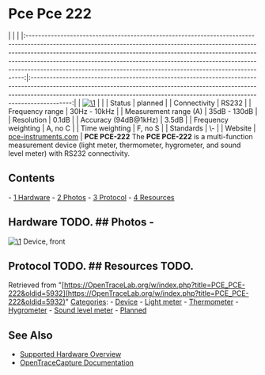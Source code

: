 # Pce Pce 222

| | | |:-----------------------------------------------------------------------------------------------------------------------------------------------------------------------------------------------------------------------------------------------------------------------------------------------------------------------------------------------------------------------------------------------------:|:-------------------------------------------------------------------------------------------------------------------------------------------------------------------------------------------------------------------------------------------------------:| | [![\1](../../assets/hardware/general/\2)](./File:Pce_pce-222_front.png.html) | | | Status | planned | | Connectivity | RS232 | | Frequency range | 30Hz - 10kHz | | Measurement range (A) | 35dB - 130dB | | Resolution | 0.1dB | | Accuracy (94dB@1kHz) | 3.5dB | | Frequency weighting | A, no C | | Time weighting | F, no S | | Standards | \\- | | Website | [pce-instruments.com](http://www.pce-instruments.com/deutsch/messtechnik-im-online-handel/messgeraete-fuer-alle-parameter/arbeitsschutzmessgeraet-pce-holding-gmbh-luxmessgeraet-pce-222-det_20630.htm) | **PCE PCE-222** The **PCE PCE-222** is a multi-function measurement device (light meter, thermometer, hygrometer, and sound level meter) with RS232 connectivity. 
## Contents 
\- [1 Hardware](PCE_PCE-222.html#Hardware) \- [2 Photos](PCE_PCE-222.html#Photos) \- [3 Protocol](PCE_PCE-222.html#Protocol) \- [4 Resources](PCE_PCE-222.html#Resources) 
## Hardware TODO. ## Photos \- 
[![\1](../../assets/hardware/general/\2)](./File:Pce_pce-222_front.jpg.html)
Device, front
## Protocol TODO. ## Resources TODO. 
Retrieved from "[https://OpenTraceLab.org/w/index.php?title=PCE_PCE-222&oldid=5932](https://OpenTraceLab.org/w/index.php?title=PCE_PCE-222&oldid=5932)" 
[Categories](specialcategories-specialcategories.md): \- [Device](./Category:Device.html "Category:Device") \- [Light meter](./Category:Light_meter.html "Category:Light meter") \- [Thermometer](./Category:Thermometer.html "Category:Thermometer") \- [Hygrometer](./Category:Hygrometer.html "Category:Hygrometer") \- [Sound level meter](./Category:Sound_level_meter.html "Category:Sound level meter") \- [Planned](./Category:Planned.html "Category:Planned")

## See Also
- [Supported Hardware Overview](../supported-hardware.md)
- [OpenTraceCapture Documentation](../../opentracecapture/overview.md)

